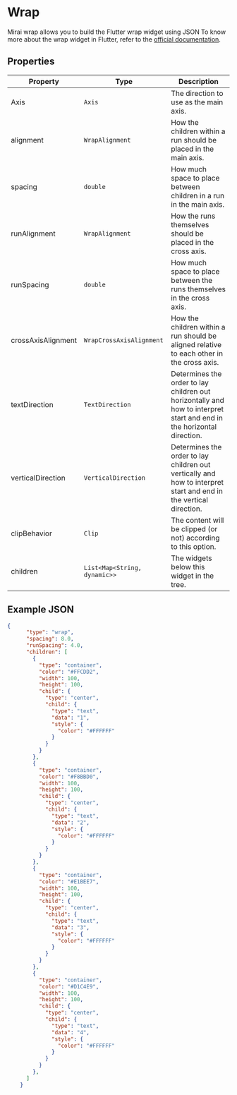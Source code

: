 # Wrap

Mirai wrap allows you to build the Flutter wrap widget using JSON
To know more about the wrap widget in Flutter, refer to the [official documentation](https://api.flutter.dev/flutter/widgets/Wrap-class.html).

## Properties

| Property | Type              | Description                                       |
| --- |-------------------|---------------------------------------------------|
| Axis | `Axis`  | The direction to use as the main axis.  |
| alignment | `WrapAlignment` | How the children within a run should be placed in the main axis. |
| spacing | `double` | How much space to place between children in a run in the main axis. |
| runAlignment | `WrapAlignment` |How the runs themselves should be placed in the cross axis. |
| runSpacing | `double` | How much space to place between the runs themselves in the cross axis. |
| crossAxisAlignment | `WrapCrossAxisAlignment` | How the children within a run should be aligned relative to each other in the cross axis. |
| textDirection | `TextDirection` | Determines the order to lay children out horizontally and how to interpret start and end in the horizontal direction. |
| verticalDirection | `VerticalDirection` | Determines the order to lay children out vertically and how to interpret start and end in the vertical direction. |
| clipBehavior | `Clip` | The content will be clipped (or not) according to this option. | 
| children | `List<Map<String, dynamic>>` | The widgets below this widget in the tree. |

## Example JSON

```json
{
      "type": "wrap",
      "spacing": 8.0,
      "runSpacing": 4.0,
      "children": [
        {
          "type": "container",
          "color": "#FFCDD2",
          "width": 100,
          "height": 100,
          "child": {
            "type": "center",
            "child": {
              "type": "text",
              "data": "1",
              "style": {
                "color": "#FFFFFF"
              }
            }
          }
        },
        {
          "type": "container",
          "color": "#F8BBD0",
          "width": 100,
          "height": 100,
          "child": {
            "type": "center",
            "child": {
              "type": "text",
              "data": "2",
              "style": {
                "color": "#FFFFFF"
              }
            }
          }
        },
        {
          "type": "container",
          "color": "#E1BEE7",
          "width": 100,
          "height": 100,
          "child": {
            "type": "center",
            "child": {
              "type": "text",
              "data": "3",
              "style": {
                "color": "#FFFFFF"
              }
            }
          }
        },
        {
          "type": "container",
          "color": "#D1C4E9",
          "width": 100,
          "height": 100,
          "child": {
            "type": "center",
            "child": {
              "type": "text",
              "data": "4",
              "style": {
                "color": "#FFFFFF"
              }
            }
          }
        },
      ]
    }
```


